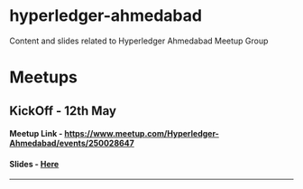 # hyperledger-ahmedabad
Content and slides related to Hyperledger Ahmedabad Meetup Group


# Meetups

## KickOff - 12th May
#### Meetup Link - https://www.meetup.com/Hyperledger-Ahmedabad/events/250028647

#### Slides - [Here](https://github.com/girishramnani/hyperledger-ahmedabad/tree/master/Kickoff)

---